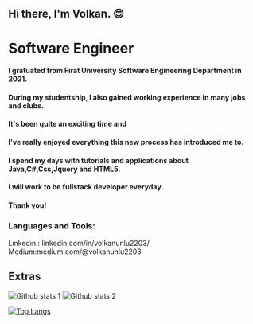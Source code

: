 ## Hi there, I'm Volkan. 😊

# Software Engineer
#### I gratuated from Fırat University Software Engineering Department in 2021.
#### During my studentship, I also gained working experience in many jobs and clubs.
#### It's been quite an exciting time and
#### I've really enjoyed everything this new process has introduced me to.
#### I spend my days with tutorials and applications about Java,C#,Css,Jquery and HTML5.
#### I will work to be fullstack developer everyday.
#### Thank you!

### Languages and Tools:



Lınkedın : linkedin.com/in/volkanunlu2203/
Medium:medium.com/@volkanunlu2203

## Extras

![Github stats 1](https://github-readme-stats.vercel.app/api?username=volkanunlu&show_icons=true&theme=gradient) 
![Github stats 2](https://github-readme-stats.vercel.app/api?username=volkanunlu&show_icons=true&theme=radical)
 
[![Top Langs](https://github-readme-stats.vercel.app/api/top-langs/?username=volkanunlu&layout=compact)](https://github.com/volkanunlu/github-readme-stats)



<!---
volkanunlu/volkanunlu is a ✨ special ✨ repository because its `README.md` (this file) appears on your GitHub profile.
You can click the Preview link to take a look at your changes.
--->
